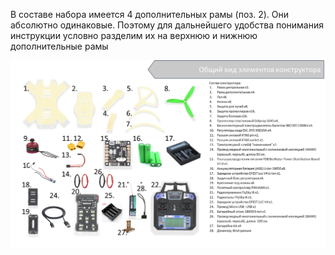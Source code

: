 В составе набора имеется 4 дополнительных рамы (поз. 2).
Они абсолютно одинаковые.
Поэтому для дальнейшего удобства понимания инструкции условно разделим их на верхнюю и нижнюю дополнительные рамы

![Общая раскладка](../assets/allElements.png)
